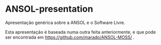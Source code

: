 # ANSOL-presentation

Apresentação genérica sobre a ANSOL e o Software Livre.

Esta apresentação é baseada numa outra feita anteriormente, e que pode ser
encontrada em https://github.com/marado/ANSOL-MOSS/ .
